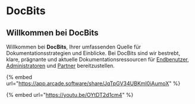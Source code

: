 # DocBits

## Willkommen bei DocBits

Willkommen bei **DocBits**, Ihrer umfassenden Quelle für Dokumentationsstrategien und Einblicke. Bei DocBits sind wir bestrebt, klare, prägnante und aktuelle Dokumentationsressourcen für [Endbenutzer](readme-1/), [Administratoren](admin-section/) und [Partner](partner-section/) bereitzustellen.

{% embed url="https://app.arcade.software/share/JqTpGV34UBKmI0iAumoX" %}



{% embed url="https://youtu.be/OYtDT2d1cm4" %}
